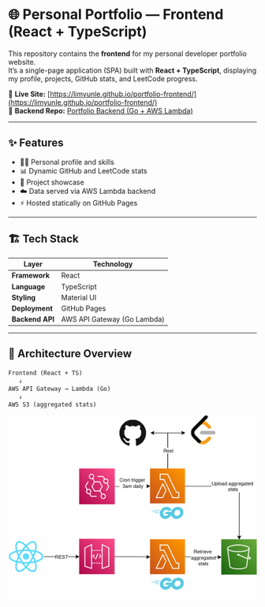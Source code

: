 # 🌐 Personal Portfolio — Frontend (React + TypeScript)

This repository contains the **frontend** for my personal developer portfolio website.  
It’s a single-page application (SPA) built with **React + TypeScript**, displaying my profile, projects, GitHub stats, and LeetCode progress.

🚀 **Live Site:** [https://limyunle.github.io/portfolio-frontend/](https://limyunle.github.io/portfolio-frontend/)  
🧠 **Backend Repo:** [Portfolio Backend (Go + AWS Lambda)](https://github.com/limyunle/portfolio-backend)

---

## ✨ Features

- 🧑‍💻 Personal profile and skills
- 📊 Dynamic GitHub and LeetCode stats
- 💼 Project showcase
- ☁️ Data served via AWS Lambda backend
- ⚡ Hosted statically on GitHub Pages

---

## 🏗️ Tech Stack

| Layer           | Technology                  |
| --------------- | --------------------------- |
| **Framework**   | React                       |
| **Language**    | TypeScript                  |
| **Styling**     | Material UI                 |
| **Deployment**  | GitHub Pages                |
| **Backend API** | AWS API Gateway (Go Lambda) |

---

## 🧠 Architecture Overview

```text
Frontend (React + TS)
   ↓
AWS API Gateway → Lambda (Go)
   ↓
AWS S3 (aggregated stats)
```

![alt text](Portfolio_Architecture.png)

